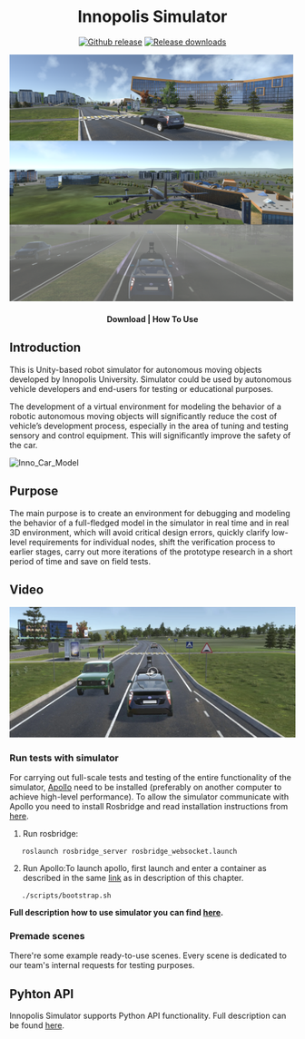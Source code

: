 <h1 align="center">Innopolis Simulator</h1>

<div align="center">
<a href="https://github.com/inno-robolab/InnoSimulator/releases/latest">
<img src="https://img.shields.io/github/v/release/inno-robolab/InnoSimulator.svg" alt="Github release" /></a>
<a href="">
<img src="https://img.shields.io/github/downloads/inno-robolab/InnoSimulator/total.svg" alt="Release downloads" /></a>
</div>


<a href="Docs/Media/SimHeaderHD.png"><img src="Docs/Media/SimHeaderHD.png" style="width: 500px; max-width: 100%; height: auto" title="SimHeaderHD" /></a>
<div align="center">
  <h4>
    <a href="https://github.com/inno-robolab/InnoSimulator/releases/latest" style="text-decoration: none">
    Download</a>
    <span> | </span>
   <a href="Docs/HowToUse.md" style="text-decoration: 
   none">How To Use</a> 
  </h4>
</div>

## Introduction
This is Unity-based robot simulator for autonomous moving objects developed by Innopolis University. Simulator could be used by autonomous vehicle developers and end-users for testing or educational purposes.

The development of a virtual environment for modeling the behavior of a robotic autonomous moving objects will significantly reduce the cost of vehicle’s development process, especially in the area of tuning and testing sensory and control equipment. This will significantly improve the safety of the car. 

![Inno_Car_Model](Docs/Media/SimView01.png)


## Purpose
The main purpose is to create an environment for debugging and modeling the behavior of a full-fledged model in the simulator in real time and in real 3D environment, which will avoid critical design errors, quickly clarify low-level requirements for individual nodes, shift the verification process to earlier stages, carry out more iterations of the prototype research in a short period of time and save on field tests.

## Video


[![Watch the video](Docs/Media/VidPreview.png)](Docs/Media/SimVid.mp4)


### Run tests with simulator
For carrying out full-scale tests and testing of the entire functionality of the simulator, [Apollo](https://github.com/lgsvl/apollo-5.0) need to be installed (preferably on another computer to achieve high-level performance). To allow the simulator communicate with Apollo you need to install Rosbridge and read installation instructions from [here](https://github.com/lgsvl/rosbridge_suite). 


1.  Run rosbridge:
```
   roslaunch rosbridge_server rosbridge_websocket.launch
```

2.  Run Apollo:To launch apollo, first launch and enter a container as described in the same [link](https://github.com/lgsvl/apollo) as in description of this chapter.
```
   ./scripts/bootstrap.sh
```

**Full description how to use simulator you can find [here](Docs/HowToUse.md).**

### Premade scenes
There're some example ready-to-use scenes. Every scene is dedicated to our team's internal requests for testing purposes. 

## Pyhton API
Innopolis Simulator supports Python API functionality. Full description can be found [here](Docs/PythonApi.md). 

